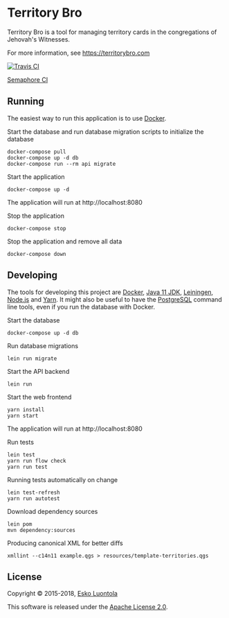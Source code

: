 # Territory Bro

Territory Bro is a tool for managing territory cards in the congregations of Jehovah's Witnesses.

For more information, see <https://territorybro.com>

[![Travis CI](https://travis-ci.org/luontola/territory-bro.svg?branch=master)](https://travis-ci.org/luontola/territory-bro)

[Semaphore CI](https://luontola.semaphoreci.com/projects/territory-bro)


## Running

The easiest way to run this application is to use [Docker](https://www.docker.com/products/docker-desktop).

Start the database and run database migration scripts to initialize the database

    docker-compose pull
    docker-compose up -d db
    docker-compose run --rm api migrate

Start the application

    docker-compose up -d

The application will run at http://localhost:8080

Stop the application

    docker-compose stop

Stop the application and remove all data

    docker-compose down


## Developing

The tools for developing this project are
[Docker](https://www.docker.com/),
[Java 11 JDK](http://jdk.java.net/11/),
[Leiningen](https://github.com/technomancy/leiningen),
[Node.js](https://nodejs.org/) and
[Yarn](https://yarnpkg.com/).
It might also be useful to have the [PostgreSQL](https://www.postgresql.org/) command line tools, even if you run the database with Docker.

Start the database

    docker-compose up -d db

Run database migrations

    lein run migrate

Start the API backend

    lein run

Start the web frontend

    yarn install
    yarn start

The application will run at http://localhost:8080

Run tests

    lein test
    yarn run flow check
    yarn run test

Running tests automatically on change

    lein test-refresh
    yarn run autotest    

Download dependency sources

    lein pom
    mvn dependency:sources

Producing canonical XML for better diffs 

    xmllint --c14n11 example.qgs > resources/template-territories.qgs


## License

Copyright © 2015-2018, [Esko Luontola](http://www.luontola.fi)

This software is released under the [Apache License 2.0](https://www.apache.org/licenses/LICENSE-2.0).
